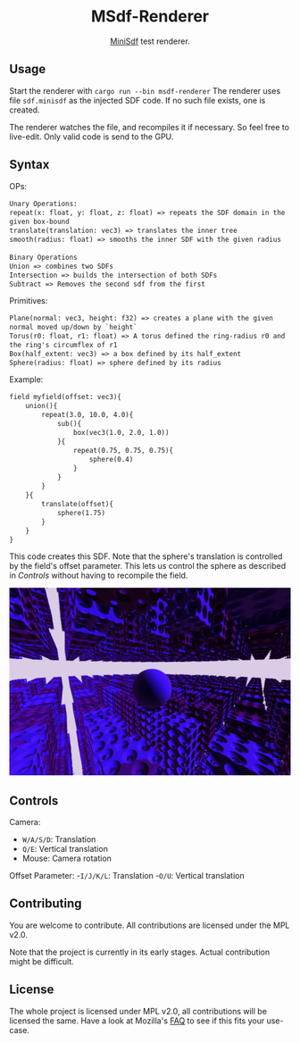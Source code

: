 <div align="center">

# MSdf-Renderer

[MiniSdf](https://gitlab.com/tendsinmende/minisdf) test renderer.

</div>


## Usage

Start the renderer with `cargo run --bin msdf-renderer` The renderer uses file `sdf.minisdf` as the injected SDF code. If no such file exists,
one is created.

The renderer watches the file, and recompiles it if necessary. So feel free to live-edit. Only valid code is send to the GPU.

## Syntax

OPs:
```
Unary Operations:
repeat(x: float, y: float, z: float) => repeats the SDF domain in the given box-bound
translate(translation: vec3) => translates the inner tree 
smooth(radius: float) => smooths the inner SDF with the given radius

Binary Operations
Union => combines two SDFs
Intersection => builds the intersection of both SDFs
Subtract => Removes the second sdf from the first

```

Primitives:

```
Plane(normal: vec3, height: f32) => creates a plane with the given normal moved up/down by `height`
Torus(r0: float, r1: float) => A torus defined the ring-radius r0 and the ring's circumflex of r1
Box(half_extent: vec3) => a box defined by its half_extent
Sphere(radius: float) => sphere defined by its radius
```

Example:

``` 
field myfield(offset: vec3){
    union(){
        repeat(3.0, 10.0, 4.0){
            sub(){
                box(vec3(1.0, 2.0, 1.0))
            }{
                repeat(0.75, 0.75, 0.75){
                    sphere(0.4)
                }
            }
        }
    }{
        translate(offset){
            sphere(1.75)
        }
    }
}
```

This code creates this SDF. Note that the sphere's translation is controlled by the field's offset parameter. This lets us control the sphere as described 
in _Controls_ without having to recompile the field.

![Example SDF](resources/sdf_example.png)

## Controls

Camera:
- `W/A/S/D`: Translation
- `Q/E`: Vertical translation
- Mouse: Camera rotation

Offset Parameter:
-`I/J/K/L`: Translation
-`O/U`: Vertical translation

## Contributing

You are welcome to contribute. All contributions are licensed under the MPL v2.0.

Note that the project is currently in its early stages. Actual contribution might be difficult.

## License

The whole project is licensed under MPL v2.0, all contributions will be licensed the same. Have a look at Mozilla's [FAQ](https://www.mozilla.org/en-US/MPL/2.0/FAQ/) to see if this fits your use-case.

